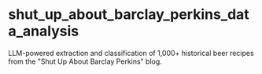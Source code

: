 # shut_up_about_barclay_perkins_data_analysis
LLM-powered extraction and classification of 1,000+ historical beer recipes from the "Shut Up About Barclay Perkins" blog.
